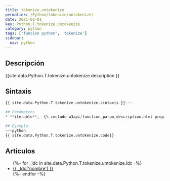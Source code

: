 ```yaml
---
title: tokenize.untokenize
permalink: /Python/tokenize/untokenize/
date: 2021-01-01
key: Python.T.tokenize.untokenize
category: python
tags: ['funcion python', 'tokenize']
sidebar: 
  nav: python
---
```


## Descripción
{{site.data.Python.T.tokenize.untokenize.description }}

## Sintaxis
~~~python
{{ site.data.Python.T.tokenize.untokenize.sintaxis }}~~~

## Parámetros
* **iterable**,  {% include w3api/function_param_description.html propiedad=site.data.Python.T.tokenize.untokenize valor="iterable" %}

## Ejemplo
~~~python
{{ site.data.Python.T.tokenize.untokenize.code}}
~~~

## Artículos
<ul>
{%- for _ldc in site.data.Python.T.tokenize.untokenize.ldc -%}
   <li>
       <a href="{{_ldc['url'] }}">{{ _ldc['nombre'] }}</a>
   </li>
{%- endfor -%}
</ul>
